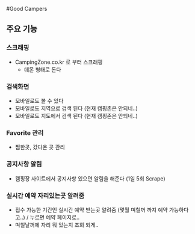 ﻿#Good Campers
## 주요 기능

### 스크래핑
* CampingZone.co.kr 로 부터 스크래핑
	* 데몬 형태로 돈다

### 검색화면
* 모바일로도 볼 수 있다
* 모바일로도 지역으로 검색 된다 (현재 캠핑존은 안되네..)
* 모바일로도 지도에서 검색 된다 (현재 캠핑존은 안되네..)

### Favorite 관리
* 찜한곳, 갔다온 곳 관리


### 공지사항 알림
* 캠핑장 사이트에서 공지사항 있으면 알림을 해준다 (1일 5회 Scrape)

### 실시간 예약 자리있는곳 알려줌
* 접수 가능한 기간인 실시간 예약 받는곳 알려줌 (몇월 며칠꺼 까지 예약 가능하다고..) / 누르면 예약 페이지로..
* 며칠날꺼에 자리 뭐 있는지 조회 되게..


